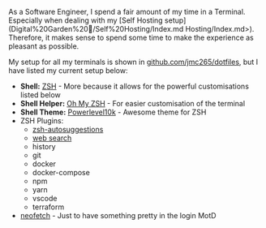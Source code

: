 As a Software Engineer, I spend a fair amount of my time in a Terminal. Especially when dealing with my [Self Hosting setup](Digital%20Garden%20🌳/Self%20Hosting/Index.md Hosting/Index.md>). Therefore, it makes sense to spend some time to make the experience as pleasant as possible.

My setup for all my terminals is shown in [github.com/jmc265/dotfiles](https://github.com/jmc265/dotfiles), but I have listed my current setup below:

- **Shell:** [ZSH](https://www.zsh.org/) - More because it allows for the powerful customisations listed below
- **Shell Helper:** [Oh My ZSH](https://ohmyz.sh/) - For easier customisation of the terminal
- **Shell Theme:** [Powerlevel10k](https://github.com/romkatv/powerlevel10k) - Awesome theme for ZSH
- ZSH Plugins: 
	- [zsh-autosuggestions](https://github.com/zsh-users/zsh-autosuggestions)
	- [web search](https://github.com/ohmyzsh/ohmyzsh/tree/master/plugins/web-search)
	- history
	- git
	- docker
	- docker-compose
	- npm 
	- yarn
	- vscode
	- terraform
- [neofetch](https://github.com/dylanaraps/neofetch) - Just to have something pretty in the login MotD